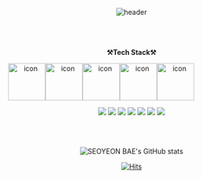 <div align="center">
  
  
![header](https://capsule-render.vercel.app/api?type=cylinder&color=black&height=180&section=header&text=SEOYEON%20BAE\%20&fontAlignY=45&desc=%20PASSIONATE%20DEVELOPER&descSize=25&descAlignY=75&fontSize=60&animation=twinkling&fontColor=FFFFFF) <br><br><br><br>
  
**⚒️Tech Stack⚒️**

  <div style="display: flex; align-items: flex-start;"><img src="https://techstack-generator.vercel.app/js-icon.svg" alt="icon" width="76" height="76" />
    <img src="https://techstack-generator.vercel.app/mysql-icon.svg" alt="icon" width="76" height="76" />
    <img src="https://techstack-generator.vercel.app/cpp-icon.svg" alt="icon" width="76" height="76" /> 
    <img src="https://techstack-generator.vercel.app/aws-icon.svg" alt="icon" width="76" height="76" />
    <img src="https://techstack-generator.vercel.app/github-icon.svg" alt="icon" width="76" height="76" />
  </div>
  
  <img src="https://img.shields.io/badge/HTML5-E34F26?style=flat-square&logo=HTML5&logoColor=white"/></a>
  <img src="https://img.shields.io/badge/CSS3-1572B6?style=flat-square&logo=CSS3&logoColor=white"/></a>
  <img src="https://img.shields.io/badge/JavaScript-F7DF1E?style=flat-square&logo=JavaScript&logoColor=white"/></a>
  <img src="https://img.shields.io/badge/Java-007396?style=flat-square&logo=Java&logoColor=white"/></a>
  <img src="https://img.shields.io/badge/C-A8B9CC?style=flat-square&logo=C&logoColor=white"/></a>
  <img src="https://img.shields.io/badge/MySQL-4479A1?style=flat-square&logo=MySQL&logoColor=white"/></a>
  <img src="https://img.shields.io/badge/Kotlin-1572B6?style=flat-square&logo=Kotlin&logoColor=white"/></a>

   
   <!--
  ![C++](https://img.shields.io/badge/c++-%2300599C.svg?style=for-the-badge&logo=c%2B%2B&logoColor=white)
  ![Eclipse](https://img.shields.io/badge/Eclipse-FE7A16.svg?style=for-the-badge&logo=Eclipse&logoColor=white)
  ![PyCharm](https://img.shields.io/badge/pycharm-143?style=for-the-badge&logo=pycharm&logoColor=black&color=black&labelColor=green)
  ![GitHub](https://img.shields.io/badge/github-%23121011.svg?style=for-the-badge&logo=github&logoColor=white)<br><br>
  -->
  <br><br>

![SEOYEON BAE's GitHub stats](https://github-readme-stats.vercel.app/api?username=seoyeon-double-7&hide=contribs,prs&count_private=true&show_icons=true)

[![Hits](https://hits.seeyoufarm.com/api/count/incr/badge.svg?url=https%3A%2F%2Fgithub.com%2Fcindy0817-web&count_bg=%236CB237&title_bg=%23A0A09E&icon=github.svg&icon_color=%23FFFFFF&title=hits&edge_flat=false)](https://hits.seeyoufarm.com)
